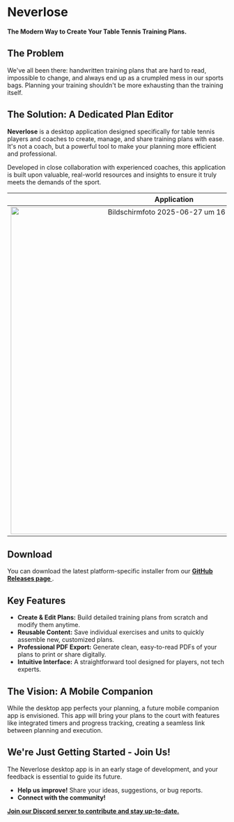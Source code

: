 # Neverlose

**The Modern Way to Create Your Table Tennis Training Plans.**

## The Problem

We've all been there: handwritten training plans that are hard to read, impossible to change, and always end up as a
crumpled mess in our sports bags. Planning your training shouldn't be more exhausting than the training itself.

## The Solution: A Dedicated Plan Editor

**Neverlose** is a desktop application designed specifically for table tennis players and coaches to create, manage, and
share training plans with ease. It's not a coach, but a powerful tool to make your planning more efficient and
professional.

Developed in close collaboration with experienced coaches, this application is built upon valuable, real-world resources
and insights to ensure it truly meets the demands of the sport.

|                                                                      Application                                                                      |                                                                          PDF                                                                          |
|:-----------------------------------------------------------------------------------------------------------------------------------------------------:|:-----------------------------------------------------------------------------------------------------------------------------------------------------:|
| <img width="750" alt="Bildschirmfoto 2025-06-27 um 16 14 21" src="https://github.com/user-attachments/assets/d236ea89-6dc3-419c-8915-a2f5e3e98565" /> | <img width="750" alt="Bildschirmfoto 2025-06-27 um 16 15 52" src="https://github.com/user-attachments/assets/2b07af24-495b-403e-8654-df6a3102be18" /> |

## Download

You can download the latest platform-specific installer from our **[GitHub Releases page
](https://github.com/bsommerfeld/neverlose/releases)**.

## Key Features

- **Create & Edit Plans:** Build detailed training plans from scratch and modify them anytime.
- **Reusable Content:** Save individual exercises and units to quickly assemble new, customized plans.
- **Professional PDF Export:** Generate clean, easy-to-read PDFs of your plans to print or share digitally.
- **Intuitive Interface:** A straightforward tool designed for players, not tech experts.

## The Vision: A Mobile Companion

While the desktop app perfects your planning, a future mobile companion app is envisioned. This app will bring your
plans to the court with features like integrated timers and progress tracking, creating a seamless link between planning
and execution.

## We're Just Getting Started - Join Us!

The Neverlose desktop app is in an early stage of development, and your feedback is essential to guide its future.

- **Help us improve!** Share your ideas, suggestions, or bug reports.
- **Connect with the community!**

[**Join our Discord server to contribute and stay up-to-date.**](https://discord.gg/spJkX947)